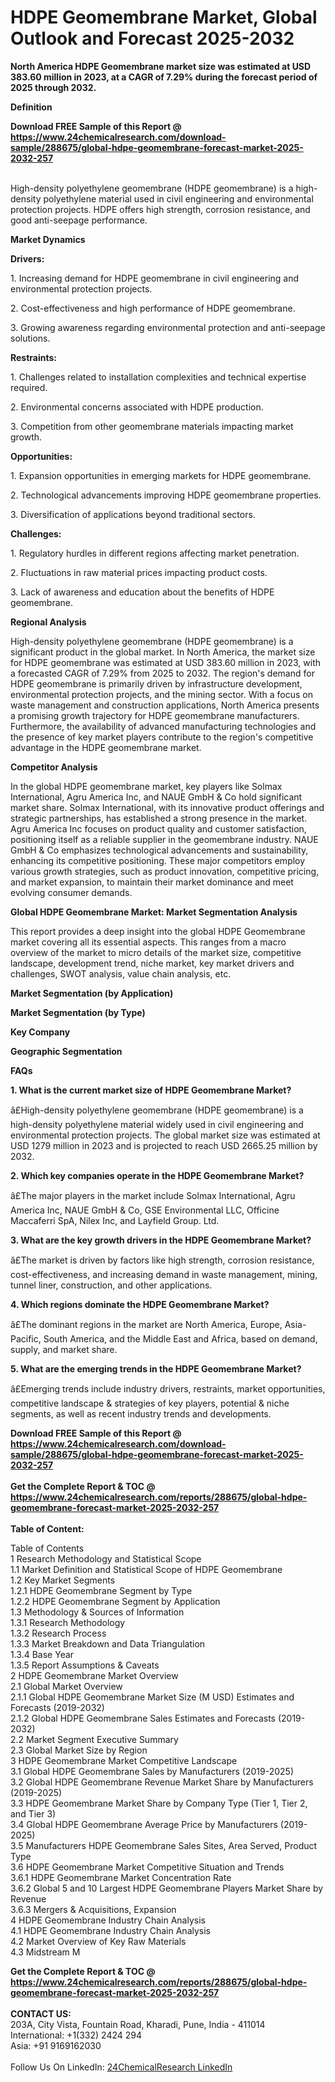 <h1>HDPE Geomembrane Market, Global Outlook and Forecast 2025-2032</h1><p>
<strong>North America HDPE Geomembrane market size was estimated at USD 383.60 million in 2023, at a CAGR of 7.29% during the forecast period of 2025 through 2032.</strong></p><p>

<strong>Definition</strong></p><p>
</p><div><b>Download FREE Sample of this Report @ 
            <a href="https://www.24chemicalresearch.com/download-sample/288675/global-hdpe-geomembrane-forecast-market-2025-2032-257">
            https://www.24chemicalresearch.com/download-sample/288675/global-hdpe-geomembrane-forecast-market-2025-2032-257</a></b></div><br><p>High-density polyethylene geomembrane (HDPE geomembrane) is a high-density polyethylene material used in civil engineering and environmental protection projects. HDPE offers high strength, corrosion resistance, and good anti-seepage performance.</p><p>
<strong>Market Dynamics</strong></p><p>
<strong>Drivers:</strong></p><p>
</p><p>1. Increasing demand for HDPE geomembrane in civil engineering and environmental protection projects.</p><p>
</p><p>2. Cost-effectiveness and high performance of HDPE geomembrane.</p><p>
</p><p>3. Growing awareness regarding environmental protection and anti-seepage solutions.</p><p>
<strong>Restraints:</strong></p><p>
</p><p>1. Challenges related to installation complexities and technical expertise required.</p><p>
</p><p>2. Environmental concerns associated with HDPE production.</p><p>
</p><p>3. Competition from other geomembrane materials impacting market growth.</p><p>
<strong>Opportunities:</strong></p><p>
</p><p>1. Expansion opportunities in emerging markets for HDPE geomembrane.</p><p>
</p><p>2. Technological advancements improving HDPE geomembrane properties.</p><p>
</p><p>3. Diversification of applications beyond traditional sectors.</p><p>
<strong>Challenges:</strong></p><p>
</p><p>1. Regulatory hurdles in different regions affecting market penetration.</p><p>
</p><p>2. Fluctuations in raw material prices impacting product costs.</p><p>
</p><p>3. Lack of awareness and education about the benefits of HDPE geomembrane.</p><p>
<strong>Regional Analysis</strong></p><p>
</p><p>High-density polyethylene geomembrane (HDPE geomembrane) is a significant product in the global market. In North America, the market size for HDPE geomembrane was estimated at USD 383.60 million in 2023, with a forecasted CAGR of 7.29% from 2025 to 2032. The region's demand for HDPE geomembrane is primarily driven by infrastructure development, environmental protection projects, and the mining sector. With a focus on waste management and construction applications, North America presents a promising growth trajectory for HDPE geomembrane manufacturers. Furthermore, the availability of advanced manufacturing technologies and the presence of key market players contribute to the region's competitive advantage in the HDPE geomembrane market.</p><p>
<strong>Competitor Analysis</strong></p><p>
</p><p>In the global HDPE geomembrane market, key players like Solmax International, Agru America Inc, and NAUE GmbH &amp; Co hold significant market share. Solmax International, with its innovative product offerings and strategic partnerships, has established a strong presence in the market. Agru America Inc focuses on product quality and customer satisfaction, positioning itself as a reliable supplier in the geomembrane industry. NAUE GmbH &amp; Co emphasizes technological advancements and sustainability, enhancing its competitive positioning. These major competitors employ various growth strategies, such as product innovation, competitive pricing, and market expansion, to maintain their market dominance and meet evolving consumer demands.</p><p>
<strong>Global HDPE Geomembrane Market: Market Segmentation Analysis</strong></p><p>
</p><p>This report provides a deep insight into the global HDPE Geomembrane market covering all its essential aspects. This ranges from a macro overview of the market to micro details of the market size, competitive landscape, development trend, niche market, key market drivers and challenges, SWOT analysis, value chain analysis, etc.</p><p>
<strong>Market Segmentation (by Application)</strong></p><p>
</p><p>
<strong>Market Segmentation (by Type)</strong></p><p>
</p><p>
<strong>Key Company</strong></p><p>
</p><p>
<strong>Geographic Segmentation</strong></p><p>
</p><p>
<strong>FAQs</strong></p><p>
</p><p><strong>1. What is the current market size of HDPE Geomembrane Market?</strong></p><p>
</p><p>â£High-density polyethylene geomembrane (HDPE geomembrane) is a high-density polyethylene material widely used in civil engineering and environmental protection projects. The global market size was estimated at USD 1279 million in 2023 and is projected to reach USD 2665.25 million by 2032.</p><p>
</p><p><strong>2. Which key companies operate in the HDPE Geomembrane Market?</strong></p><p>
</p><p>â£The major players in the market include Solmax International, Agru America Inc, NAUE GmbH &amp; Co, GSE Environmental LLC, Officine Maccaferri SpA, Nilex Inc, and Layfield Group. Ltd.</p><p>
</p><p><strong>3. What are the key growth drivers in the HDPE Geomembrane Market?</strong></p><p>
</p><p>â£The market is driven by factors like high strength, corrosion resistance, cost-effectiveness, and increasing demand in waste management, mining, tunnel liner, construction, and other applications.</p><p>
</p><p><strong>4. Which regions dominate the HDPE Geomembrane Market?</strong></p><p>
</p><p>â£The dominant regions in the market are North America, Europe, Asia-Pacific, South America, and the Middle East and Africa, based on demand, supply, and market share.</p><p>
</p><p><strong>5. What are the emerging trends in the HDPE Geomembrane Market?</strong></p><p>
</p><p>â£Emerging trends include industry drivers, restraints, market opportunities, competitive landscape &amp; strategies of key players, potential &amp; niche segments, as well as recent industry trends and developments.</p><div><b>Download FREE Sample of this Report @ 
            <a href="https://www.24chemicalresearch.com/download-sample/288675/global-hdpe-geomembrane-forecast-market-2025-2032-257">
            https://www.24chemicalresearch.com/download-sample/288675/global-hdpe-geomembrane-forecast-market-2025-2032-257</a></b></div><br><div><b>Get the Complete Report & TOC @ 
            <a href="https://www.24chemicalresearch.com/reports/288675/global-hdpe-geomembrane-forecast-market-2025-2032-257">
            https://www.24chemicalresearch.com/reports/288675/global-hdpe-geomembrane-forecast-market-2025-2032-257</a></b></div><br>
            <b>Table of Content:</b><p>Table of Contents<br />
1 Research Methodology and Statistical Scope<br />
1.1 Market Definition and Statistical Scope of HDPE Geomembrane<br />
1.2 Key Market Segments<br />
1.2.1 HDPE Geomembrane Segment by Type<br />
1.2.2 HDPE Geomembrane Segment by Application<br />
1.3 Methodology & Sources of Information<br />
1.3.1 Research Methodology<br />
1.3.2 Research Process<br />
1.3.3 Market Breakdown and Data Triangulation<br />
1.3.4 Base Year<br />
1.3.5 Report Assumptions & Caveats<br />
2 HDPE Geomembrane Market Overview<br />
2.1 Global Market Overview<br />
2.1.1 Global HDPE Geomembrane Market Size (M USD) Estimates and Forecasts (2019-2032)<br />
2.1.2 Global HDPE Geomembrane Sales Estimates and Forecasts (2019-2032)<br />
2.2 Market Segment Executive Summary<br />
2.3 Global Market Size by Region<br />
3 HDPE Geomembrane Market Competitive Landscape<br />
3.1 Global HDPE Geomembrane Sales by Manufacturers (2019-2025)<br />
3.2 Global HDPE Geomembrane Revenue Market Share by Manufacturers (2019-2025)<br />
3.3 HDPE Geomembrane Market Share by Company Type (Tier 1, Tier 2, and Tier 3)<br />
3.4 Global HDPE Geomembrane Average Price by Manufacturers (2019-2025)<br />
3.5 Manufacturers HDPE Geomembrane Sales Sites, Area Served, Product Type<br />
3.6 HDPE Geomembrane Market Competitive Situation and Trends<br />
3.6.1 HDPE Geomembrane Market Concentration Rate<br />
3.6.2 Global 5 and 10 Largest HDPE Geomembrane Players Market Share by Revenue<br />
3.6.3 Mergers & Acquisitions, Expansion<br />
4 HDPE Geomembrane Industry Chain Analysis<br />
4.1 HDPE Geomembrane Industry Chain Analysis<br />
4.2 Market Overview of Key Raw Materials<br />
4.3 Midstream M</p><div><b>Get the Complete Report & TOC @ 
            <a href="https://www.24chemicalresearch.com/reports/288675/global-hdpe-geomembrane-forecast-market-2025-2032-257">
            https://www.24chemicalresearch.com/reports/288675/global-hdpe-geomembrane-forecast-market-2025-2032-257</a></b></div><br><b>CONTACT US:</b><br>
            203A, City Vista, Fountain Road, Kharadi, Pune, India - 411014<br>
            International: +1(332) 2424 294<br>
            Asia: +91 9169162030 <br><br>
            Follow Us On LinkedIn: <a href="https://www.linkedin.com/company/24chemicalresearch/">24ChemicalResearch LinkedIn</a>